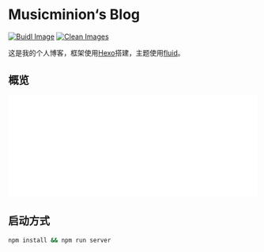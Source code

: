 # Musicminion‘s Blog

[![Buidl Image](https://github.com/Musicminion/blog/actions/workflows/image.yml/badge.svg)](https://github.com/Musicminion/blog/actions/workflows/image.yml)
[![Clean Images](https://github.com/Musicminion/blog/actions/workflows/clean-image.yml/badge.svg)](https://github.com/Musicminion/blog/actions/workflows/clean-image.yml)

这是我的个人博客，框架使用[Hexo](https://hexo.io/zh-cn/index.html)搭建，主题使用[fluid](https://github.com/fluid-dev/hexo-theme-fluid)。

## 概览

![](./metrics.svg)

## 启动方式
```bash
npm install && npm run server
```
